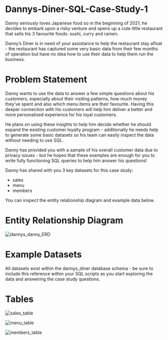 # Dannys-Diner-SQL-Case-Study-1

Danny seriously loves Japanese food so in the beginning of 2021, he decides to embark upon a risky venture and opens up a cute little restaurant that sells his 3 favourite foods: sushi, curry and ramen.

Danny’s Diner is in need of your assistance to help the restaurant stay afloat - the restaurant has captured some very basic data from their few months of operation but have no idea how to use their data to help them run the business.

# Problem Statement

Danny wants to use the data to answer a few simple questions about his customers, especially about their visiting patterns, how much money they’ve spent and also which menu items are their favourite. Having this deeper connection with his customers will help him deliver a better and more personalised experience for his loyal customers.

He plans on using these insights to help him decide whether he should expand the existing customer loyalty program - additionally he needs help to generate some basic datasets so his team can easily inspect the data without needing to use SQL.

Danny has provided you with a sample of his overall customer data due to privacy issues - but he hopes that these examples are enough for you to write fully functioning SQL queries to help him answer his questions!

Danny has shared with you 3 key datasets for this case study:

- sales
- menu
- members

You can inspect the entity relationship diagram and example data below.

# Entity Relationship Diagram
![dannys_danny_ERD](https://user-images.githubusercontent.com/115405508/225027639-80122717-1e50-41da-8e4b-128ff41fe36e.png)

# Example Datasets

All datasets exist within the dannys_diner database schema - be sure to include this reference within your SQL scripts as you start exploring the data and answering the case study questions.

# Tables

![sales_table](https://user-images.githubusercontent.com/115405508/225029159-480a8761-36ec-40aa-a98c-4f11d46029f5.png)

![menu_table](https://user-images.githubusercontent.com/115405508/225029364-8b262014-8163-4fc2-85e0-c693a28c6bf5.png)

![members_table](https://user-images.githubusercontent.com/115405508/225029404-fe3c2d1e-4b8a-4eb0-873d-ea15a40e8d7e.png)




